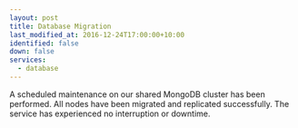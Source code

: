 ```yaml
---
layout: post
title: Database Migration
last_modified_at: 2016-12-24T17:00:00+10:00
identified: false
down: false
services:
  - database
---
```

A scheduled maintenance on our shared MongoDB cluster has been performed. All nodes have been migrated and replicated successfully. The service has experienced no interruption or downtime.
